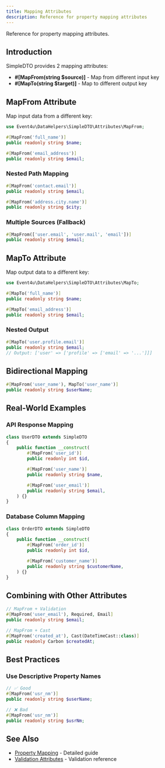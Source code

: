 ```yaml
---
title: Mapping Attributes
description: Reference for property mapping attributes
---
```


Reference for property mapping attributes.

## Introduction

SimpleDTO provides 2 mapping attributes:

- **#[MapFrom(string $source)]** - Map from different input key
- **#[MapTo(string $target)]** - Map to different output key

## MapFrom Attribute

Map input data from a different key:

```php
use Event4u\DataHelpers\SimpleDTO\Attributes\MapFrom;

#[MapFrom('full_name')]
public readonly string $name;

#[MapFrom('email_address')]
public readonly string $email;
```

### Nested Path Mapping

```php
#[MapFrom('contact.email')]
public readonly string $email;

#[MapFrom('address.city.name')]
public readonly string $city;
```

### Multiple Sources (Fallback)

```php
#[MapFrom(['user.email', 'user.mail', 'email'])]
public readonly string $email;
```

## MapTo Attribute

Map output data to a different key:

```php
use Event4u\DataHelpers\SimpleDTO\Attributes\MapTo;

#[MapTo('full_name')]
public readonly string $name;

#[MapTo('email_address')]
public readonly string $email;
```

### Nested Output

```php
#[MapTo('user.profile.email')]
public readonly string $email;
// Output: ['user' => ['profile' => ['email' => '...']]]
```

## Bidirectional Mapping

```php
#[MapFrom('user_name'), MapTo('user_name')]
public readonly string $userName;
```

## Real-World Examples

### API Response Mapping

```php
class UserDTO extends SimpleDTO
{
    public function __construct(
        #[MapFrom('user_id')]
        public readonly int $id,

        #[MapFrom('user_name')]
        public readonly string $name,

        #[MapFrom('user_email')]
        public readonly string $email,
    ) {}
}
```

### Database Column Mapping

```php
class OrderDTO extends SimpleDTO
{
    public function __construct(
        #[MapFrom('order_id')]
        public readonly int $id,

        #[MapFrom('customer_name')]
        public readonly string $customerName,
    ) {}
}
```

## Combining with Other Attributes

```php
// MapFrom + Validation
#[MapFrom('user_email'), Required, Email]
public readonly string $email;

// MapFrom + Cast
#[MapFrom('created_at'), Cast(DateTimeCast::class)]
public readonly Carbon $createdAt;
```

## Best Practices

### Use Descriptive Property Names

```php
// ✅ Good
#[MapFrom('usr_nm')]
public readonly string $userName;

// ❌ Bad
#[MapFrom('usr_nm')]
public readonly string $usrNm;
```

## See Also

- [Property Mapping](/simple-dto/property-mapping/) - Detailed guide
- [Validation Attributes](/attributes/validation/) - Validation reference

